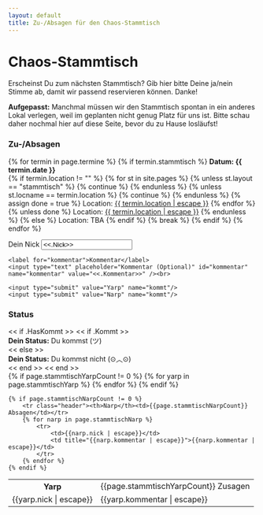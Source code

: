 ```yaml
---
layout: default
title: Zu-/Absagen für den Chaos-Stammtisch
---
```


# Chaos-Stammtisch

Erscheinst Du zum nächsten Stammtisch? Gib hier bitte Deine ja/nein
Stimme ab, damit wir passend reservieren können. Danke!

<strong>Aufgepasst:</strong> Manchmal müssen wir den Stammtisch spontan in ein anderes
Lokal verlegen, weil im geplanten nicht genug Platz für uns ist. Bitte schau daher 
nochmal hier auf diese Seite, bevor du zu Hause losläufst!

### Zu-/Absagen

<p>
{% for termin in page.termine %}
	{% if termin.stammtisch %}
		<b>Datum: {{ termin.date }}</b><br>
		{% if termin.location != "" %}
			{% for st in site.pages %}
				{% unless st.layout == "stammtisch" %}
					{% continue %}
				{% endunless %}
				{% unless st.locname == termin.location %}
					{% continue %}
				{% endunless %}
				{% assign done = true %}
				Location: <a href="{{ st.url }}">{{ termin.location | escape }}</a>
			{% endfor %}
			{% unless done %}
				Location: <a href="stammtisch.html">{{ termin.location | escape }}</a>
			{% endunless %}
		{% else %}
			Location: TBA
		{% endif %}
		{% break %}
	{% endif %}
{% endfor %}
</p>


<form method="POST">
	<label for="nick">Dein Nick</label>
	<input type="text" placeholder="Dein Nick" id="nick" name="nick" value="<<.Nick>>" required="required"/><br>

	<label for="kommentar">Kommentar</label>
	<input type="text" placeholder="Kommentar (Optional)" id="kommentar" name="kommentar" value="<<.Kommentar>>" /><br>

	<input type="submit" value="Yarp" name="kommt"/>
	<input type="submit" value="Narp" name="kommt"/>
</form>


### Status

<div>
<< if .HasKommt >>
	<< if .Kommt >>
		<div class="yarpnarpstatus yarp">
			<b>Dein Status:</b> Du kommst (ツ)
		</div>
	<< else >>
		<div class="yarpnarpstatus narp">
			<b>Dein Status:</b> Du kommst nicht (⊙︿⊙)
		</div>
	<< end >>
<< end >>
</div>

<table class="yarpnarp">
	{% if page.stammtischYarpCount != 0 %}
		<tr class="header"><th>Yarp</th><td>{{page.stammtischYarpCount}} Zusagen</td></tr>
		{% for yarp in page.stammtischYarp %}
			<tr>
				<td>{{yarp.nick | escape}}</td>
				<td title="{{yarp.kommentar | escape}}">{{yarp.kommentar | escape}}</td>
			</tr>
		{% endfor %}
	{% endif %}

	{% if page.stammtischNarpCount != 0 %}
		<tr class="header"><th>Narp</th><td>{{page.stammtischNarpCount}} Absagen</td></tr>
		{% for narp in page.stammtischNarp %}
			<tr>
				<td>{{narp.nick | escape}}</td>
				<td title="{{narp.kommentar | escape}}">{{narp.kommentar | escape}}</td>
			</tr>
		{% endfor %}
	{% endif %}
</table>
